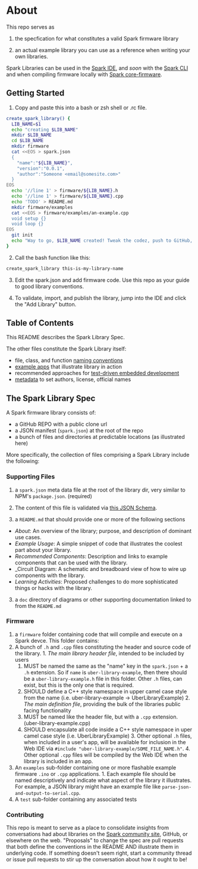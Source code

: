 About
===

This repo serves as

1. the specfication for what constitutes a valid Spark firmware library

2. an actual example library you can use as a reference when writing your own libraries.

Spark Libraries can be used in the [Spark IDE](https://www.spark.io/build), and _soon_
with the [Spark CLI](https://github.com/spark/spark-cli) and when compiling firmware locally with [Spark core-firmware](https://github.com/spark/core-firmware).

## Getting Started

1. Copy and paste this into a bash or zsh shell or .rc file.

```bash
create_spark_library() {
  LIB_NAME=$1
  echo "creating $LIB_NAME"
  mkdir $LIB_NAME
  cd $LIB_NAME
  mkdir firmware
  cat <<EOS > spark.json
  {
    "name":"${LIB_NAME}",
    "version":"0.0.1",
    "author":"Someone <email@somesite.com>"
  }
EOS
  echo '//line 1' > firmware/${LIB_NAME}.h
  echo '//line 1' > firmware/${LIB_NAME}.cpp
  echo 'TODO' > README.md
  mkdir firmware/examples
  cat <<EOS > firmware/examples/an-example.cpp
  void setup {}
  void loop {}
EOS
  git init
  echo "Way to go, $LIB_NAME created! Tweak the codez, push to GitHub, and enter repo path into IDE to continue the fun!"
}
```

2. Call the bash function like this:

```bash
create_spark_library this-is-my-library-name
```

3. Edit the spark.json and add firmware code. Use this repo as your guide to good library conventions.

4. To validate, import, and publish the library, jump into the IDE and click the "Add Library" button.

## Table of Contents

This README describes the Spark Library Spec.

The other files constitute the Spark Library itself:

  - file, class, and function [naming conventions](doc/firmware-code-conventions.md)
  - [example apps](firmware/examples) that illustrate library in action
  - recommended approaches for [test-driven embedded development](firmware/test/RUNNING_TESTS.md)
  - [metadata](spark.json) to set authors, license, official names

## The Spark Library Spec

A Spark firmware library consists of:

  - a GitHub REPO with a public clone url
  - a JSON manifest (`spark.json`) at the root of the repo
  - a bunch of files and directories at predictable locations (as illustrated here)

More specifically, the collection of files comprising a Spark Library include the following:

### Supporting Files

1. a `spark.json` meta data file at the root of the library dir, very similar to NPM's `package.json`. (required)
  1. The content of this file is validated via [this JSON Schema](https://www.spark.io/spark_library_schema_v1.json).

2. a `README.md` that should provide one or more of the following sections
  - _About_: An overview of the library; purpose, and description of dominant use cases.
  - _Example Usage_: A simple snippet of code that illustrates the coolest part about your library.
  - _Recommended Components_: Description and links to example components that can be used with the library.
  - _Circuit Diagram: A schematic and breadboard view of how to wire up components with the library.
  - _Learning Activities_: Proposed challenges to do more sophisticated things or hacks with the library.

3. a `doc` directory of diagrams or other supporting documentation linked to from the `README.md`

### Firmware

1. a `firmware` folder containing code that will compile and execute on a Spark devce. This folder contains:
  1. A bunch of `.h` and `.cpp` files constituting the header and source code of the library.
    1. _The main library header file_, intended to be included by users 
      1. MUST be named the same as the "name" key in the `spark.json` + a `.h` extension. So if `name` is `uber-library-example`, then there should be a `uber-library-example.h` file in this folder. Other `.h` files, can exist, but this is the only one that is required.
      2. SHOULD define a C++ style namespace in upper camel case style from the name (i.e. uber-library-example -> UberLibraryExample)
    2. _The main definition file_, providing the bulk of the libraries public facing functionality
      1. MUST be named like the header file, but with a `.cpp` extension. (uber-library-example.cpp)
      2. SHOULD encapsulate all code inside a C++ style namespace in uper camel case style (i.e. UberLibraryExample)
    3. Other optional `.h` files, when included in a user's app, will be available for inclusion in the Web IDE via `#include "uber-library-example/SOME_FILE_NAME.h"`.
    4. Other optional `.cpp` files will be compiled by the Web IDE when the library is included in an app.
  2. An `examples` sub-folder containing one or more flashable example firmware `.ino` or `.cpp` applications.
    1. Each example file should be named descriptively and indicate what aspect of the library it illustrates. For example, a JSON library might have an example file like `parse-json-and-output-to-serial.cpp`.
  3. A `test` sub-folder containing any associated tests

### Contributing

This repo is meant to serve as a place to consolidate insights from conversations had about libraries on the [Spark community site](https://community.spark.io), GitHub, or elsewhere on the web. "Proposals" to change the spec are pull requests that both define the conventions in the README AND illustrate them in underlying code. If something doesn't seem right, start a community thread or issue pull requests to stir up the conversation about how it ought to be!


